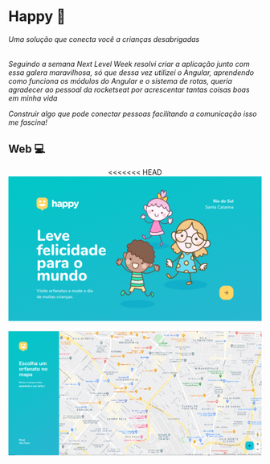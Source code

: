 # Happy   :star2:

###### Uma solução que conecta você a crianças desabrigadas

*Seguindo a semana Next Level Week resolvi criar a aplicação junto com essa galera maravilhosa, só que dessa vez utilizei o Angular, aprendendo como funciona os módulos do Angular e o sistema de rotas, queria agradecer ao pessoal da rocketseat por acrescentar tantas coisas boas em minha vida*

*Construir algo que pode conectar pessoas facilitando a comunicação isso me fascina!*

## Web :computer:
<p align="center">
<<<<<<< HEAD
  <img src='Homerd.png'>
  <br/><br/>
  <img src='MAP.png'>
</p>


